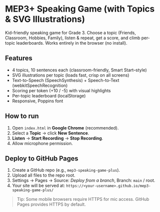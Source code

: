 
# MEP3+ Speaking Game (with Topics & SVG Illustrations)

Kid-friendly speaking game for Grade 3. Choose a topic (Friends, Classroom, Hobbies, Family), listen & repeat, get a score, and climb per-topic leaderboards. Works entirely in the browser (no install).

## Features
- 4 topics, 10 sentences each (classroom-friendly, Smart Start–style)
- SVG illustrations per topic (loads fast, crisp on all screens)
- Text-to-Speech (SpeechSynthesis) + Speech-to-Text (webkitSpeechRecognition)
- Scoring per token (+10 / -5) with visual highlights
- Per-topic leaderboard (localStorage)
- Responsive, Poppins font

## How to run
1. Open `index.html` in **Google Chrome** (recommended).
2. Select a **Topic** → click **New Sentence**.
3. **Listen** → **Start Recording** → **Stop Recording**.
4. Allow microphone permission.

## Deploy to GitHub Pages
1. Create a GitHub repo (e.g., `mep3-speaking-game-plus`).
2. Upload all files to the repo root.
3. Settings → Pages → Source: *Deploy from a branch*, Branch: `main` / root.
4. Your site will be served at: `https://<your-username>.github.io/mep3-speaking-game-plus/`

> Tip: Some mobile browsers require HTTPS for mic access. GitHub Pages provides HTTPS by default.
